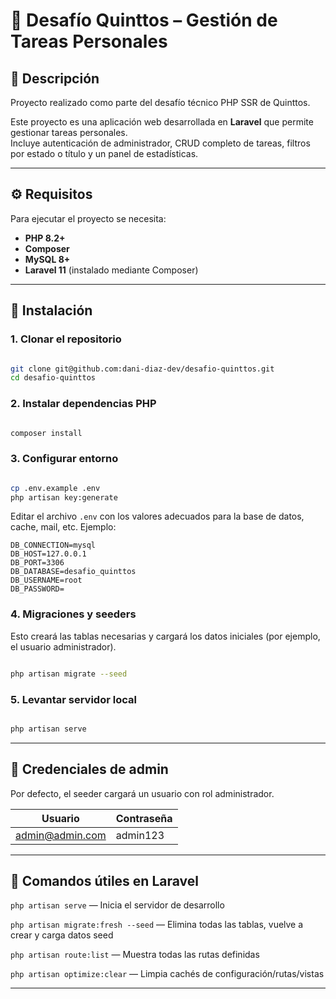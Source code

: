 # 🧩 Desafío Quinttos – Gestión de Tareas Personales

## 📘 Descripción
Proyecto realizado como parte del desafío técnico PHP SSR de Quinttos.

Este proyecto es una aplicación web desarrollada en **Laravel** que permite gestionar tareas personales.  
Incluye autenticación de administrador, CRUD completo de tareas, filtros por estado o título y un panel de estadísticas.  

---

## ⚙️ Requisitos

Para ejecutar el proyecto se necesita:

- **PHP 8.2+**
- **Composer**
- **MySQL 8+**
- **Laravel 11** (instalado mediante Composer)

---

## 🚀 Instalación

### 1. Clonar el repositorio

```bash

git clone git@github.com:dani-diaz-dev/desafio-quinttos.git
cd desafio-quinttos
```

### 2. Instalar dependencias PHP
```bash

composer install
```

### 3. Configurar entorno
```bash

cp .env.example .env
php artisan key:generate
```
Editar el archivo `.env` con los valores adecuados para la base de datos, cache, mail, etc. 
Ejemplo:
```
DB_CONNECTION=mysql
DB_HOST=127.0.0.1
DB_PORT=3306
DB_DATABASE=desafio_quinttos
DB_USERNAME=root
DB_PASSWORD=
```
### 4. Migraciones y seeders
Esto creará las tablas necesarias y cargará los datos iniciales (por ejemplo, el usuario administrador).
```bash

php artisan migrate --seed
```
### 5. Levantar servidor local
```bash

php artisan serve
```
---
## 🔐 Credenciales de admin
Por defecto, el seeder cargará un usuario con rol administrador.

| Usuario                                       | Contraseña |
| --------------------------------------------- | ---------- |
| admin@admin.com| admin123   |
---
## 🔧 Comandos útiles en Laravel

`php artisan serve` — Inicia el servidor de desarrollo

`php artisan migrate:fresh --seed` — Elimina todas las tablas, vuelve a crear y carga datos seed

`php artisan route:list` — Muestra todas las rutas definidas

`php artisan optimize:clear` — Limpia cachés de configuración/rutas/vistas

---
